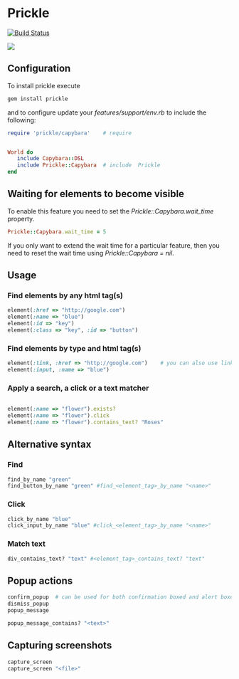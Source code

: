 # Prickle

[![Build Status](https://secure.travis-ci.org/ExtractMethod/prickle.png)](http://travis-ci.org/ExtractMethod/prickle)

![](http://github.com/despo/prickle/raw/master/prickle.png)

## Configuration

To install prickle execute

```ruby
gem install prickle
```

and to configure update your *features/support/env.rb* to include the following:

```ruby
require 'prickle/capybara'    # require


World do
   include Capybara::DSL
   include Prickle::Capybara  # include  Prickle
end
```

## Waiting for elements to become visible

To enable this feature you need to set the *Prickle::Capybara.wait_time* property.

```ruby
Prickle::Capybara.wait_time = 5
```

If you only want to extend the wait time for a particular feature, then you need to reset the wait time using *Prickle::Capybara = nil*.

## Usage

### Find elements by any html tag(s)

```ruby
element(:href => "http://google.com")
element(:name => "blue")
element(:id => "key")
element(:class => "key", :id => "button")
```

### Find elements by type and html tag(s)

```ruby
element(:link, :href => "http://google.com")    # you can also use link and paragraph (instead of a and p)
element(:input, :name => "blue")
```

### Apply a search, a click or a text matcher

```ruby

element(:name => "flower").exists?
element(:name => "flower").click
element(:name => "flower").contains_text? "Roses"
```

## Alternative syntax

### Find

```ruby
find_by_name "green"
find_button_by_name "green" #find_<element_tag>_by_name "<name>"
```

### Click

```ruby
click_by_name "blue"
click_input_by_name "blue" #click_<element_tag>_by_name "<name>"
```

### Match text

```ruby
div_contains_text? "text" #<element_tag>_contains_text? "text"
```

## Popup actions

```ruby
confirm_popup  # can be used for both confirmation boxed and alert boxes
dismiss_popup
popup_message

popup_message_contains? "<text>"
```

## Capturing screenshots

```ruby
capture_screen
capture_screen "<file>"
```
